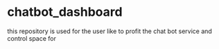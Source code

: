 # chatbot_dashboard
this repository is used for the user like to profit the chat bot service and control space for 
